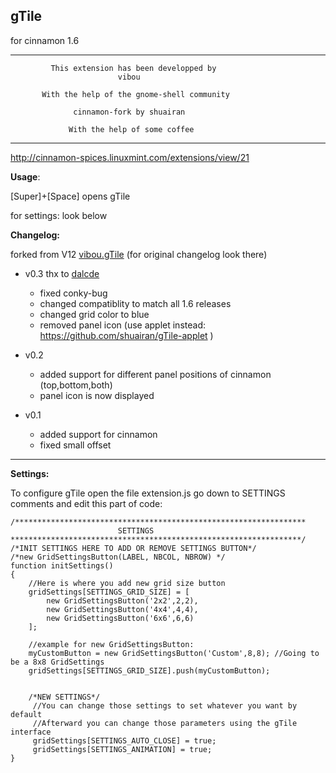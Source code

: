 gTile
-----
for cinnamon 1.6

---------------------------------------------------------------
             This extension has been developped by
                            vibou
                                
           With the help of the gnome-shell community
                           
                  cinnamon-fork by shuairan

                 With the help of some coffee
---------------------------------------------------------------
http://cinnamon-spices.linuxmint.com/extensions/view/21

**Usage**:

  [Super]+[Space] opens gTile
  
  for settings: look below


**Changelog:**

forked from V12 [vibou.gTile](https://github.com/vibou/vibou.gTile) (for original changelog look there)

* v0.3 thx to [dalcde](https://github.com/dalcde)
    + fixed conky-bug
    + changed compatiblity to match all 1.6 releases
    + changed grid color to blue
    + removed panel icon (use applet instead: https://github.com/shuairan/gTile-applet )

* v0.2
    + added support for different panel positions of cinnamon (top,bottom,both)
    + panel icon is now displayed

* v0.1
    + added support for cinnamon
    + fixed small offset

-----

**Settings:**

To configure gTile open the file extension.js
go down to SETTINGS comments
and edit this part of code:

    /*****************************************************************
                            SETTINGS
    *****************************************************************/
    /*INIT SETTINGS HERE TO ADD OR REMOVE SETTINGS BUTTON*/
    /*new GridSettingsButton(LABEL, NBCOL, NBROW) */
    function initSettings()
    {
        //Here is where you add new grid size button
        gridSettings[SETTINGS_GRID_SIZE] = [
            new GridSettingsButton('2x2',2,2),
            new GridSettingsButton('4x4',4,4),
            new GridSettingsButton('6x6',6,6)
        ];
        
        //example for new GridSettingsButton:
        myCustomButton = new GridSettingsButton('Custom',8,8); //Going to be a 8x8 GridSettings 
        gridSettings[SETTINGS_GRID_SIZE].push(myCustomButton);
        
        
        /*NEW SETTINGS*/    
         //You can change those settings to set whatever you want by default
         //Afterward you can change those parameters using the gTile interface
         gridSettings[SETTINGS_AUTO_CLOSE] = true;
         gridSettings[SETTINGS_ANIMATION] = true;
    }

